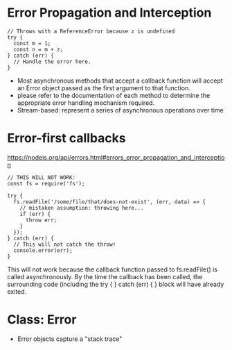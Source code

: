 # 
# Error Propagation and Interception
```
// Throws with a ReferenceError because z is undefined
try {
  const m = 1;
  const n = m + z;
} catch (err) {
  // Handle the error here.
}
```
* Most asynchronous methods that accept a callback function will accept an Error object passed as the first argument to that function. 
* please refer to the documentation of each method to determine the appropriate error handling mechanism required.
* Stream-based: represent a series of asynchronous operations over time

# Error-first callbacks

https://nodejs.org/api/errors.html#errors_error_propagation_and_interception

```
// THIS WILL NOT WORK:
const fs = require('fs');

try {
  fs.readFile('/some/file/that/does-not-exist', (err, data) => {
    // mistaken assumption: throwing here...
    if (err) {
      throw err;
    }
  });
} catch (err) {
  // This will not catch the throw!
  console.error(err);
}

```
This will not work because the callback function passed to fs.readFile() is called asynchronously. By the time the callback has been called, the surrounding code (including the try { } catch (err) { } block will have already exited. 


# Class: Error
* Error objects capture a "stack trace"

